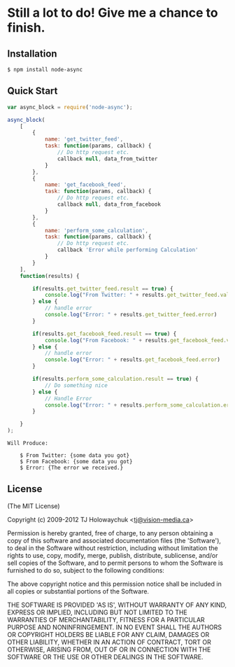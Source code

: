 
<h1>Still a lot to do! Give me a chance to finish.</h1>

## Installation
 
    $ npm install node-async

## Quick Start

```js
var async_block = require('node-async');

async_block(
	[
		{
			name: 'get_twitter_feed',
			task: function(params, callback) {
				// Do http request etc.
				callback null, data_from_twitter
			}
		},
		{
			name: 'get_facebook_feed',
			task: function(params, callback) {
				// Do http request etc.
				callback null, data_from_facebook
			}
		},
		{
			name: 'perform_some_calculation',
			task: function(params, callback) {
				// Do http request etc.
				callback 'Error while performing Calculation'
			}
		}
	],
	function(results) {

		if(results.get_twitter_feed.result == true) {
			console.log("From Twitter: " + results.get_twitter_feed.value);
		} else {
			// handle error
			console.log("Error: " + results.get_twitter_feed.error)
		}

		if(results.get_facebook_feed.result == true) {
			console.log("From Facebook: " + results.get_facebook_feed.value);
		} else {
			// handle error
			console.log("Error: " + results.get_facebook_feed.error)
		}

		if(results.perform_some_calculation.result == true) {
			// Do something nice
		} else {
			// Handle Error
			console.log("Error: " + results.perform_some_calculation.error)
		}

	}
);
```

	Will Produce:

		$ From Twitter: {some data you got}
		$ From Facebook: {some data you got}
		$ Error: {The error we received.}

## License 

(The MIT License)

Copyright (c) 2009-2012 TJ Holowaychuk &lt;tj@vision-media.ca&gt;

Permission is hereby granted, free of charge, to any person obtaining
a copy of this software and associated documentation files (the
'Software'), to deal in the Software without restriction, including
without limitation the rights to use, copy, modify, merge, publish,
distribute, sublicense, and/or sell copies of the Software, and to
permit persons to whom the Software is furnished to do so, subject to
the following conditions:

The above copyright notice and this permission notice shall be
included in all copies or substantial portions of the Software.

THE SOFTWARE IS PROVIDED 'AS IS', WITHOUT WARRANTY OF ANY KIND,
EXPRESS OR IMPLIED, INCLUDING BUT NOT LIMITED TO THE WARRANTIES OF
MERCHANTABILITY, FITNESS FOR A PARTICULAR PURPOSE AND NONINFRINGEMENT.
IN NO EVENT SHALL THE AUTHORS OR COPYRIGHT HOLDERS BE LIABLE FOR ANY
CLAIM, DAMAGES OR OTHER LIABILITY, WHETHER IN AN ACTION OF CONTRACT,
TORT OR OTHERWISE, ARISING FROM, OUT OF OR IN CONNECTION WITH THE
SOFTWARE OR THE USE OR OTHER DEALINGS IN THE SOFTWARE.